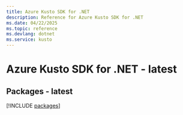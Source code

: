 ```yaml
---
title: Azure Kusto SDK for .NET
description: Reference for Azure Kusto SDK for .NET
ms.date: 04/22/2025
ms.topic: reference
ms.devlang: dotnet
ms.service: kusto
---
```

# Azure Kusto SDK for .NET - latest
## Packages - latest
[!INCLUDE [packages](kusto-index.md)]